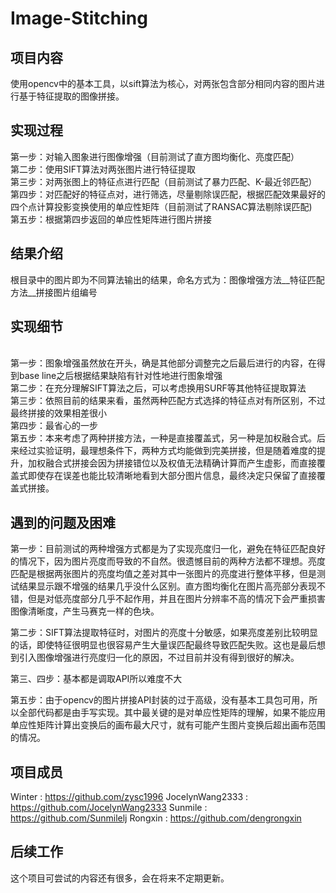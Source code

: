# Image-Stitching

## 项目内容
使用opencv中的基本工具，以sift算法为核心，对两张包含部分相同内容的图片进行基于特征提取的图像拼接。

## 实现过程
第一步：对输入图象进行图像增强（目前测试了直方图均衡化、亮度匹配）
<br>第二步：使用SIFT算法对两张图片进行特征提取
<br>第三步：对两张图上的特征点进行匹配（目前测试了暴力匹配、K-最近邻匹配）
<br>第四步：对匹配好的特征点对，进行筛选，尽量剔除误匹配，根据匹配效果最好的四个点计算投影变换使用的单应性矩阵（目前测试了RANSAC算法剔除误匹配) 
<br>第五步：根据第四步返回的单应性矩阵进行图片拼接

## 结果介绍
根目录中的图片即为不同算法输出的结果，命名方式为：图像增强方法__特征匹配方法__拼接图片组编号

## 实现细节
<br>第一步：图象增强虽然放在开头，确是其他部分调整完之后最后进行的内容，在得到base line之后根据结果缺陷有针对性地进行图象增强
<br>第二步：在充分理解SIFT算法之后，可以考虑换用SURF等其他特征提取算法
<br>第三步：依照目前的结果来看，虽然两种匹配方式选择的特征点对有所区别，不过最终拼接的效果相差很小
<br>第四步：最省心的一步
<br>第五步：本来考虑了两种拼接方法，一种是直接覆盖式，另一种是加权融合式。后来经过实验证明，最理想条件下，两种方式均能做到完美拼接，但是随着难度的提升，加权融合式拼接会因为拼接错位以及权值无法精确计算而产生虚影，而直接覆盖式即使存在误差也能比较清晰地看到大部分图片信息，最终决定只保留了直接覆盖式拼接。

## 遇到的问题及困难
第一步：目前测试的两种增强方式都是为了实现亮度归一化，避免在特征匹配良好的情况下，因为图片亮度而导致的不自然。很遗憾目前的两种方法都不理想。亮度匹配是根据两张图片的亮度均值之差对其中一张图片的亮度进行整体平移，但是测试结果显示跟不增强的结果几乎没什么区别。直方图均衡化在图片高亮部分表现不错，但是对低亮度部分几乎不起作用，并且在图片分辨率不高的情况下会严重损害图像清晰度，产生马赛克一样的色块。

第二步：SIFT算法提取特征时，对图片的亮度十分敏感，如果亮度差别比较明显的话，即使特征很明显也很容易产生大量误匹配最终导致匹配失败。这也是最后想到引入图像增强进行亮度归一化的原因，不过目前并没有得到很好的解决。

第三、四步：基本都是调取API所以难度不大

第五步：由于opencv的图片拼接API封装的过于高级，没有基本工具包可用，所以全部代码都是由手写实现。其中最关键的是对单应性矩阵的理解，如果不能应用单应性矩阵计算出变换后的画布最大尺寸，就有可能产生图片变换后超出画布范围的情况。

## 项目成员
Winter : https://github.com/zysc1996
JocelynWang2333 : https://github.com/JocelynWang2333
Sunmile : https://github.com/Sunmilelj
Rongxin : https://github.com/dengrongxin

## 后续工作
这个项目可尝试的内容还有很多，会在将来不定期更新。




